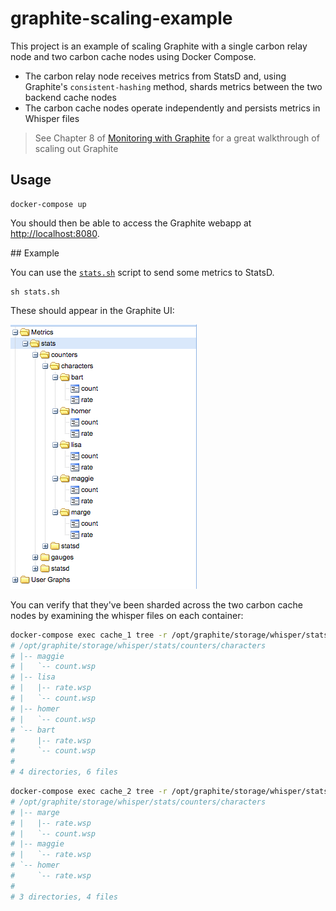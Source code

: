 # graphite-scaling-example

This project is an example of scaling Graphite with a single carbon relay node and two carbon cache nodes using Docker Compose.

* The carbon relay node receives metrics from StatsD and, using Graphite's `consistent-hashing` method, shards metrics between the two backend cache nodes
* The carbon cache nodes operate independently and persists metrics in Whisper files

> See Chapter 8 of [Monitoring with Graphite](http://shop.oreilly.com/product/0636920035794.do) for a great walkthrough of scaling out Graphite

## Usage

```
docker-compose up
```

You should then be able to access the Graphite webapp at [http://localhost:8080](http://localhost:8080).

## Example

You can use the [`stats.sh`](stats.sh) script to send some metrics to StatsD.

```
sh stats.sh
```

These should appear in the Graphite UI:

![Screenshot](screenshot.png)

You can verify that they've been sharded across the two carbon cache nodes by examining the whisper files on each container:

```bash
docker-compose exec cache_1 tree -r /opt/graphite/storage/whisper/stats/counters/characters
# /opt/graphite/storage/whisper/stats/counters/characters
# |-- maggie
# |   `-- count.wsp
# |-- lisa
# |   |-- rate.wsp
# |   `-- count.wsp
# |-- homer
# |   `-- count.wsp
# `-- bart
#     |-- rate.wsp
#     `-- count.wsp
#
# 4 directories, 6 files
```

```bash
docker-compose exec cache_2 tree -r /opt/graphite/storage/whisper/stats/counters/characters
# /opt/graphite/storage/whisper/stats/counters/characters
# |-- marge
# |   |-- rate.wsp
# |   `-- count.wsp
# |-- maggie
# |   `-- rate.wsp
# `-- homer
#     `-- rate.wsp
#
# 3 directories, 4 files
```
